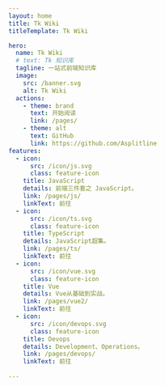 ```yaml
---
layout: home
title: Tk Wiki
titleTemplate: Tk Wiki

hero:
  name: Tk Wiki
  # text: Tk 知识库
  tagline: 一站式前端知识库
  image:
    src: /banner.svg
    alt: Tk Wiki
  actions:
    - theme: brand
      text: 开始阅读
      link: /pages/
    - theme: alt
      text: GitHub
      link: https://github.com/Asplitline
features:
  - icon:
      src: /icon/js.svg
      class: feature-icon
    title: JavaScript
    details: 前端三件套之 JavaScript。
    link: /pages/js/
    linkText: 前往
  - icon:
      src: /icon/ts.svg
      class: feature-icon
    title: TypeScript
    details: JavaScript超集。
    link: /pages/ts/
    linkText: 前往
  - icon:
      src: /icon/vue.svg
      class: feature-icon
    title: Vue
    details: Vue从基础到实战。
    link: /pages/vue2/
    linkText: 前往
  - icon:
      src: /icon/devops.svg
      class: feature-icon
    title: Devops
    details: Development、Operations。
    link: /pages/devops/
    linkText: 前往
  
---
```

